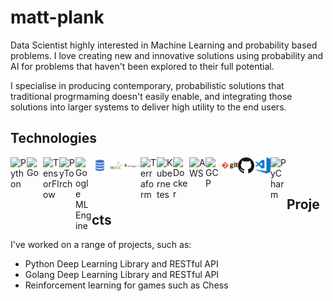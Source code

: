 # matt-plank

Data Scientist highly interested in Machine Learning and probability based problems. I love creating new and innovative solutions using probability and AI for problems that haven't been explored to their full potential. 

I specialise in producing contemporary, probabilistic solutions that traditional progrmaming doesn't easily enable, and integrating those solutions into larger systems to deliver high utility to the end users.

## Technologies

<!-- Python -->
<img align="left" alt="Python" width="26px" src="https://cdn3.iconfinder.com/data/icons/logos-and-brands-adobe/512/267_Python-512.png" />

<!-- Golang -->
<img align="left" alt="Go" width="26px" src="https://user-images.githubusercontent.com/3613230/41752586-476b0b24-7596-11e8-95fe-8fd3faa21e8a.png" />

<!-- TensorFlow -->
<img align="left" alt="TensorFlow" width="26px" src="https://upload.wikimedia.org/wikipedia/commons/thumb/2/2d/Tensorflow_logo.svg/115px-Tensorflow_logo.svg.png" />

<!-- PyTorch -->
<img align="left" alt="PyTorch" width="26px" src="https://pytorch.org/assets/images/pytorch-logo.png">

<!-- Google ML -->
<img align="left" alt="Google ML Engine" width="26px" src="https://upload.wikimedia.org/wikipedia/commons/thumb/d/d3/Cloud-Machine-Learning-Engine-Logo.svg/1200px-Cloud-Machine-Learning-Engine-Logo.svg.png" />

<!-- SQL -->
<img align="left" alt="SQL" width="26px" src="https://raw.githubusercontent.com/github/explore/80688e429a7d4ef2fca1e82350fe8e3517d3494d/topics/sql/sql.png" />

<!-- MySQL -->
<img align="left" alt="MySQL" width="26px" src="https://raw.githubusercontent.com/github/explore/80688e429a7d4ef2fca1e82350fe8e3517d3494d/topics/mysql/mysql.png" />

<!-- MongoDB -->
<img align="left" alt="MongoDB" width="26px" src="https://raw.githubusercontent.com/github/explore/80688e429a7d4ef2fca1e82350fe8e3517d3494d/topics/mongodb/mongodb.png" />

<!-- Terraform -->
<img align="left" alt="Terraform" width="26px" src="https://www.terraform.io/assets/images/og-image-8b3e4f7d.png" />

<!-- Kubernetes -->
<img align="left" alt="Kubernetes" width="26px" src="https://upload.wikimedia.org/wikipedia/commons/thumb/3/39/Kubernetes_logo_without_workmark.svg/1200px-Kubernetes_logo_without_workmark.svg.png" />

<!-- Docker -->
<img align="left" alt="Docker" width="26px" src="https://cdn4.iconfinder.com/data/icons/logos-and-brands/512/97_Docker_logo_logos-512.png" />

<!-- AWS -->
<img align="left" alt="AWS" width="26px" src="https://images.squarespace-cdn.com/content/52ca3b73e4b04a45ef2c5cb6/1551884875985-5BN4PKBTY4Y4I23CVWG0/AWS_blog_01.PNG?content-type=image%2Fpng" />

<!-- GCP -->
<img align="left" alt="GCP" width="26px" src="https://d2cnjxvu6pstmv.cloudfront.net/wp-content/uploads/2018/01/22135110/gcp_icon_v.png" />

<!-- Git -->
<img align="left" alt="Git" width="26px" src="https://raw.githubusercontent.com/github/explore/80688e429a7d4ef2fca1e82350fe8e3517d3494d/topics/git/git.png" />

<!-- GitHub -->
<img align="left" alt="GitHub" width="26px" src="https://raw.githubusercontent.com/github/explore/78df643247d429f6cc873026c0622819ad797942/topics/github/github.png" />

<!-- VS Code -->
<img align="left" alt="Visual Studio Code" width="26px" src="https://raw.githubusercontent.com/github/explore/80688e429a7d4ef2fca1e82350fe8e3517d3494d/topics/visual-studio-code/visual-studio-code.png" />


<!-- PyCharm -->
<img align="left" alt="PyCharm" width="26px" src="https://upload.wikimedia.org/wikipedia/commons/thumb/a/a1/PyCharm_Logo.svg/1024px-PyCharm_Logo.svg.png" />


<br/>
<br/>

## Projects

I've worked on a range of projects, such as:
* Python Deep Learning Library and RESTful API
* Golang Deep Learning Library and RESTful API
* Reinforcement learning for games such as Chess

<!--
## More About Me

<img align="center" height=250 src="https://github-readme-stats.vercel.app/api?username=matt-plank&show_icons=true&theme=dark&line_height=27" /></a>
<img align="center" height=250 src="https://github-readme-stats.vercel.app/api/top-langs/?username=matt-plank&theme=dark&hide_langs_below=1" />

![HitCount](http://hits.dwyl.com/matt-plank/matt-plank/matt-plank.svg)
-->
